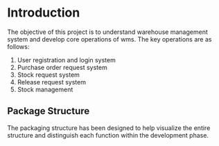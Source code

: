 # Introduction

The objective of this project is to understand warehouse management system and develop core operations of wms.
The key operations are as follows:

1. User registration and login system
3. Purchase order request system
4. Stock request system
5. Release request system
6. Stock management

## Package Structure

The packaging structure has been designed to help visualize the entire structure and distinguish each function within the development phase.


## 
